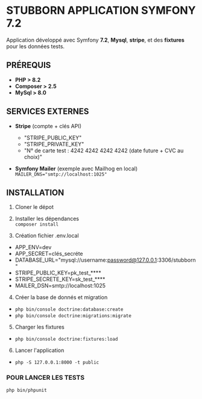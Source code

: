 # STUBBORN APPLICATION SYMFONY 7.2

Application développé avec Symfony **7.2**, **Mysql**, **stripe**, et des **fixtures** pour les données tests.

## PRÉREQUIS

- **PHP > 8.2**
- **Composer > 2.5**
- **MySql > 8.0**

## SERVICES EXTERNES

- **Stripe** (compte + clés API)
  - "STRIPE_PUBLIC_KEY"
  - "STRIPE_PRIVATE_KEY"
  - "N° de carte test : 4242 4242 4242 4242 (date future + CVC au choix)"

- **Symfony Mailer** (exemple avec Mailhog en local)
  ```MAILER_DNS="smtp://localhost:1025" ```

## INSTALLATION

1. Cloner le dépot

2. Installer les dépendances  
```composer install```  

3. Création fichier .env.local  
  - APP_ENV=dev  
  - APP_SECRET=clés_secréte  
  - DATABASE_URL="mysql://username:password@127.0.0.1:3306/stubborn"  
  - STRIPE_PUBLIC_KEY=pk_test_****  
  - STRIPE_SECRETE_KEY=sk_test_****  
  - MAILER_DSN=smtp://localhost:1025  

4. Créer la base de donnés et migration  
  - ```php bin/console doctrine:database:create```  
  - ```php bin/console doctrine:migrations:migrate```  

5. Charger les fixtures  
  - ```php bin/console doctrine:fixtures:load```  

6. Lancer l'application  
  - ```php -S 127.0.0.1:8000 -t public```  

### POUR LANCER LES TESTS  
```php bin/phpunit```